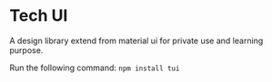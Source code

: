 # Tech UI

A design library extend from material ui for private use and learning purpose.

Run the following command:
`npm install tui`
